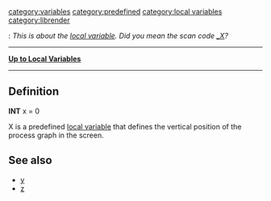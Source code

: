 <category:variables> <category:predefined> [category:local
variables](category:local_variables "wikilink") <category:librender>

:   *This is about the [local variable](local_variable "wikilink"). Did
    you mean the scan code [\_X](\_X "wikilink")?*

------------------------------------------------------------------------

[**Up to Local Variables**](Local_variables "wikilink")

------------------------------------------------------------------------

Definition
----------

**INT** x = 0

X is a predefined [local variable](local_variable "wikilink") that
defines the vertical position of the process graph in the screen.

See also
--------

-   [y](y "wikilink")
-   [z](z "wikilink")

